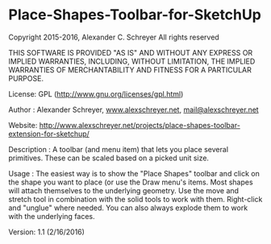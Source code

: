 Place-Shapes-Toolbar-for-SketchUp
=================================

Copyright 2015-2016, Alexander C. Schreyer
All rights reserved

THIS SOFTWARE IS PROVIDED "AS IS" AND WITHOUT ANY EXPRESS OR IMPLIED WARRANTIES,
INCLUDING, WITHOUT LIMITATION, THE IMPLIED WARRANTIES OF MERCHANTABILITY AND
FITNESS FOR A PARTICULAR PURPOSE.

License:        GPL (http://www.gnu.org/licenses/gpl.html)

Author :        Alexander Schreyer, www.alexschreyer.net, mail@alexschreyer.net

Website:        http://www.alexschreyer.net/projects/place-shapes-toolbar-extension-for-sketchup/

Description :   A toolbar (and menu item) that lets you place several
                primitives. These can be scaled based on a picked unit size.
                
Usage :         The easiest way is to show the "Place Shapes" toolbar and click
                on the shape you want to place (or use the Draw menu's items.
                Most shapes will attach themselves to the underlying geometry.
                Use the move and stretch tool in combination with the solid
                tools to work with them. Right-click and "unglue" where needed.
                You can also always explode them to work with the underlying faces.
            
Version:        1.1 (2/16/2016)